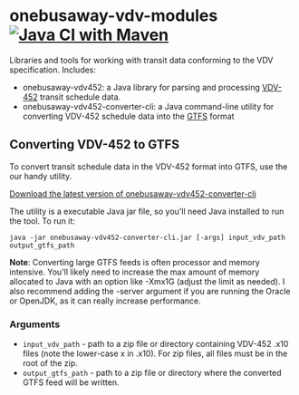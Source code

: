 onebusaway-vdv-modules [![Java CI with Maven](https://github.com/OneBusAway/onebusaway-vdv-modules/actions/workflows/maven.yml/badge.svg)](https://github.com/OneBusAway/onebusaway-vdv-modules/actions/workflows/maven.yml)
======================

Libraries and tools for working with transit data conforming to the VDV specification.  Includes:

* onebusaway-vdv452: a Java library for parsing and processing [VDV-452](http://mitglieder.vdv.de/module/layout_upload/452_sesv14.pdf) transit schedule data.
* onebusaway-vdv452-converter-cli: a Java command-line utility for converting VDV-452 schedule data into the [GTFS](https://developers.google.com/transit/gtfs/) format

## Converting VDV-452 to GTFS

To convert transit schedule data in the VDV-452 format into GTFS, use the our handy utility.

[Download the latest version of onebusaway-vdv452-converter-cli](http://nexus.onebusaway.org/nexus/content/repositories/snapshots/org/onebusaway/onebusaway-vdv452-to-gtfs-converter-cli/1.0.0-SNAPSHOT/)

The utility is a executable Java jar file, so you'll need Java installed to run the tool.  To run it:

    java -jar onebusaway-vdv452-converter-cli.jar [-args] input_vdv_path output_gtfs_path

**Note**: Converting large GTFS feeds is often processor and memory intensive.
You'll likely need to increase the max amount of memory allocated to Java with
an option like -Xmx1G (adjust the limit as needed). I also recommend adding the
-server argument if you are running the Oracle or OpenJDK, as it can really
increase performance.

### Arguments

* `input_vdv_path` - path to a zip file or directory containing VDV-452 .x10 files (note the lower-case x in .x10).  For zip files, all files must be in the root of the zip. 
* `output_gtfs_path` - path to a zip file or directory where the converted GTFS feed will be written.
